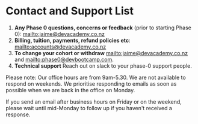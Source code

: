 # Contact and Support List
1. **Any Phase 0 questions, concerns or feedback** (prior to starting Phase 0): <mailto:jaime@devacademy.co.nz>
2. **Billing, tuition, payments, refund policies etc**: <mailto:accounts@devacademy.co.nz>
3. **To change your cohort or withdraw** <mailto:jaime@devacademy.co.nz> and <mailto:phase0@devbootcamp.com>.
4. **Technical support** Reach out on slack to your phase-0 support people.


Please note: Our office hours are from 9am-5.30. We are not available to respond on weekends. We prioritise responding to emails as soon as possible when we are back in the office on Monday.

If you send an email after business hours on Friday or on the weekend, please wait until mid-Monday to follow up if you haven't received a response.

